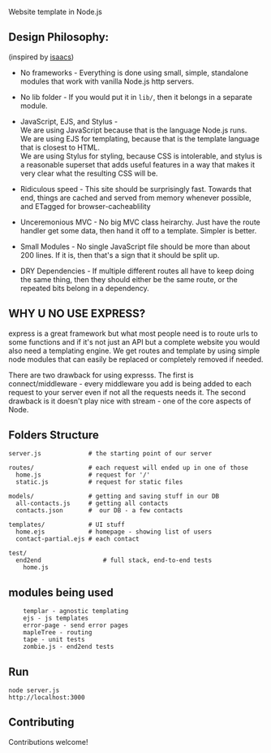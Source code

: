 Website template in Node.js

## Design Philosophy:

(inspired by [isaacs](https://github.com/isaacs/npm-www))

* No frameworks - Everything is done using small, simple, standalone modules that work with vanilla Node.js http servers.

* No lib folder - If you would put it in `lib/`, then it belongs in a separate module.

* JavaScript, EJS, and Stylus -   
We are using JavaScript because that is the language Node.js runs.  
    We are using EJS for templating, because that is the template language that is closest to HTML.  
    We are using Stylus for styling, because CSS is intolerable, and stylus is a reasonable superset that adds useful features in a way that makes it very clear what the resulting CSS will be.

* Ridiculous speed - This site should be surprisingly fast.  Towards that end, things are cached and served from memory whenever possible, and ETagged for browser-cacheablility
* Unceremonious MVC - No big MVC class heirarchy. Just have the route handler get some data, then hand it off to a template.  Simpler is better.

* Small Modules - No single JavaScript file should be more than about 200 lines.  If it is, then that's a sign that it should be split up.

* DRY Dependencies - If multiple different routes all have to keep doing the same thing, then they should either be the same route, or the repeated bits belong in a dependency.

## WHY U NO USE EXPRESS?

express is a great framework but what most people need is to route urls to some functions and if it's not just an API but a complete website you would also need a templating engine. We get routes and template by using simple node modules that can easily be replaced or completely removed if needed.

There are two drawback for using expresss. The first is connect/middleware - every middleware you add is being added to each request to your server even if not all the requests needs it. The second drawback is it doesn't play nice with stream - one of the core aspects of Node.  

## Folders Structure

    server.js             # the starting point of our server

    routes/               # each request will ended up in one of those
      home.js             # request for '/'
      static.js           # request for static files

    models/               # getting and saving stuff in our DB 
      all-contacts.js     # getting all contacts
      contacts.json       #  our DB - a few contacts

    templates/            # UI stuff
      home.ejs            # homepage - showing list of users
      contact-partial.ejs # each contact

    test/             
      end2end                 # full stack, end-to-end tests
        home.js

## modules being used

        templar - agnostic templating
        ejs - js templates
        error-page - send error pages
        mapleTree - routing
        tape - unit tests
        zombie.js - end2end tests
        
## Run

    node server.js
    http://localhost:3000

## Contributing

Contributions welcome!  
